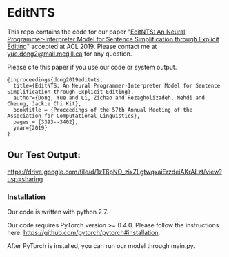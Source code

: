 # EditNTS
This repo contains the code for our paper "[EditNTS: An Neural Programmer-Interpreter Model for Sentence Simplification through Explicit Editing](https://arxiv.org/abs/1906.08104)" accepted at ACL 2019. Please contact me at yue.dong2@mail.mcgill.ca for any question.

Please cite this paper if you use our code or system output.
```
@inproceedings{dong2019editnts,
  title={EditNTS: An Neural Programmer-Interpreter Model for Sentence Simplification through Explicit Editing},
  author={Dong, Yue and Li, Zichao and Rezagholizadeh, Mehdi and Cheung, Jackie Chi Kit},
  booktitle = {Proceedings of the 57th Annual Meeting of the Association for Computational Linguistics},
  pages = {3393--3402},
  year={2019}
}
```
## Our Test Output:
https://drive.google.com/file/d/1zT6pNO_zixZLgtwqxaiErzdeiAKrALzt/view?usp=sharing

### Installation
Our code is written with python 2.7. 

Our code requires PyTorch version >= 0.4.0. Please follow the instructions here: https://github.com/pytorch/pytorch#installation.

After PyTorch is installed, you can run our model through main.py. 


